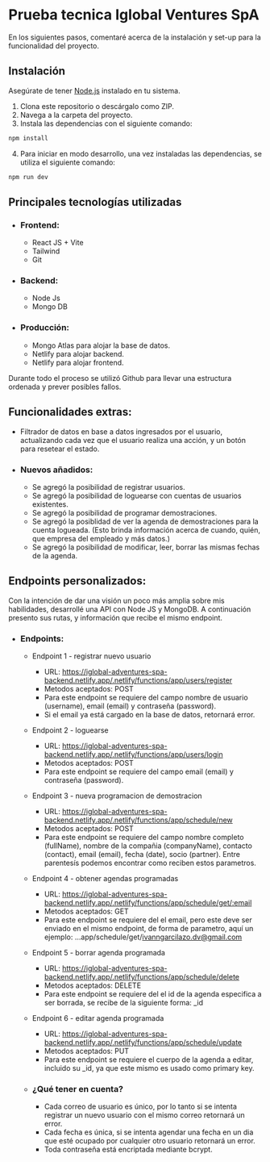 # Prueba tecnica Iglobal Ventures SpA

En los siguientes pasos, comentaré acerca de la instalación y set-up para la funcionalidad del proyecto.

## Instalación

Asegúrate de tener [Node.js](https://nodejs.org/) instalado en tu sistema.

1. Clona este repositorio o descárgalo como ZIP.
2. Navega a la carpeta del proyecto.
3. Instala las dependencias con el siguiente comando:

```bash
npm install
``````
4. Para iniciar en modo desarrollo, una vez instaladas las dependencias, se utiliza el siguiente comando:
```bash
npm run dev
```

## Principales tecnologías utilizadas
- ### Frontend:
  - React JS + Vite
  - Tailwind
  - Git
- ### Backend:
  - Node Js
  - Mongo DB
- ### Producción:
  - Mongo Atlas para alojar la base de datos.
  - Netlify para alojar backend.
  - Netlify para alojar frontend.

Durante todo el proceso se utilizó Github para llevar una estructura ordenada y prever posibles fallos.

## Funcionalidades extras:
- Filtrador de datos en base a datos ingresados por el usuario, actualizando cada vez que el usuario realiza una acción, y un botón para resetear el estado.
- ### Nuevos añadidos:
  - Se agregó la posibilidad de registrar usuarios.
  - Se agregó la posibilidad de loguearse con cuentas de usuarios existentes.
  - Se agregó la posibilidad de programar demostraciones.
  - Se agregó la posiblidad de ver la agenda de demostraciones para la cuenta logueada. (Esto brinda información acerca de cuando, quién, que empresa del empleado y más datos.)
  - Se agregó la posibilidad de modificar, leer, borrar las mismas fechas de la agenda.
  
## Endpoints personalizados:
Con la intención de dar una visión un poco más amplia sobre mis habilidades, desarrollé una API con Node JS y MongoDB. A continuación presento sus rutas, y información que recibe el mismo endpoint.
- ### Endpoints:
  - Endpoint 1 - registrar nuevo usuario
    - URL: https://iglobal-adventures-spa-backend.netlify.app/.netlify/functions/app/users/register
    - Metodos aceptados: POST
    - Para este endpoint se requiere del campo nombre de usuario (username), email (email) y contraseña (password).
    - Si el email ya está cargado en la base de datos, retornará error.
   - Endpoint 2 - loguearse

      - URL: https://iglobal-adventures-spa-backend.netlify.app/.netlify/functions/app/users/login
      - Metodos aceptados: POST
      - Para este endpoint se requiere del campo email (email) y contraseña (password).
    - Endpoint 3 - nueva programacion de demostracion
      - URL: https://iglobal-adventures-spa-backend.netlify.app/.netlify/functions/app/schedule/new
      - Metodos aceptados: POST
      - Para este endpoint se requiere del campo nombre completo (fullName), nombre de la compañia (companyName), contacto (contact), email (email), fecha (date), socio (partner). Entre parentesís podemos encontrar como reciben estos parametros.
    - Endpoint 4 - obtener agendas programadas
      - URL: https://iglobal-adventures-spa-backend.netlify.app/.netlify/functions/app/schedule/get/:email
      - Metodos aceptados: GET
      - Para este endpoint se requiere del el email, pero este deve ser enviado en el mismo endpoint, de forma de parametro, aquí un ejemplo: ...app/schedule/get/ivanngarcilazo.dv@gmail.com
    - Endpoint 5 - borrar agenda programada
      - URL: https://iglobal-adventures-spa-backend.netlify.app/.netlify/functions/app/schedule/delete
      - Metodos aceptados: DELETE
      - Para este endpoint se requiere del el id de la agenda especifica a ser borrada, se recibe de la siguiente forma: _id
    - Endpoint 6 - editar agenda programada
      - URL: https://iglobal-adventures-spa-backend.netlify.app/.netlify/functions/app/schedule/update
      - Metodos aceptados: PUT
      - Para este endpoint se requiere el cuerpo de la agenda a editar, incluido su _id, ya que este mismo es usado como primary key.
    - ### ¿Qué tener en cuenta?
      - Cada correo de usuario es único, por lo tanto si se intenta registrar un nuevo usuario con el mismo correo retornará un error.
      - Cada fecha es única, si se intenta agendar una fecha en un dia que esté ocupado por cualquier otro usuario retornará un error.
      - Toda contraseña está encriptada mediante bcrypt.

